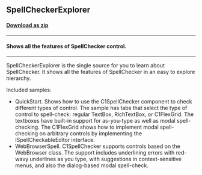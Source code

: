 ## SpellCheckerExplorer
#### [Download as zip](https://grapecity.github.io/DownGit/#/home?url=https://github.com/GrapeCity/ComponentOne-WinForms-Samples/tree/master/Core/SpellChecker/CS/SpellCheckerExplorer)
____
#### Shows all the features of SpellChecker control.
____
SpellCheckerExplorer is the single source for you to learn about SpellChecker. 
It shows all the features of SpellChecker in an easy to explore hierarchy.

Included samples:

* QuickStart.
  Shows how to use the C1SpellChecker component to check different types of control. 
  The sample has tabs that select the type of control to spell-check: regular TextBox, RichTextBox, or C1FlexGrid. 
  The textboxes have built-in support for as-you-type as well as modal spell-checking.
  The C1FlexGrid shows how to implement modal spell-checking on arbitrary controls by implementing the ISpellCheckableEditor interface.
* WebBrowserSpell.
  C1SpellChecker supports controls based on the WebBrowser class.
  The support includes underlining errors with red-wavy underlines as you type, with suggestions in context-sensitive menus, and also the dialog-based modal spell-check.
